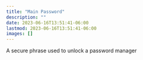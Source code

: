 ```yaml
---
title: "Main Password"
description: ""
date: 2023-06-16T13:51:41-06:00
lastmod: 2023-06-16T13:51:41-06:00
images: []
---
```


A secure phrase used to unlock a password manager
